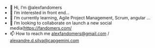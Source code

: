 - 👋 Hi, I’m @alexfandomers
- 👀 I’m interested in front end...
- 🌱 I’m currently learning, Agile Project Management, Scrum, angular ...
- 💞️ I’m looking to collaborate on launch a new social media(https://fandomers.com/
- 📫 How to reach me alexfandomers@gmail.com / alexandre.d.silva@capgemini.com
<!---![Mr-Robot](https://github.com/alexfandomers/alexfandomers/blob/main/206744.gif)--->
<!---![9e9d8327f22a3e567684fc94405b7def](https://user-images.githubusercontent.com/71307225/163906674-0083dacc-72b0-46c8-bba6-39b24f612ddc.gif)--->
<!---
alexfandomers/alexfandomers is a ✨ special ✨ repository because its `README.md` (this file) appears on your GitHub profile.
You can click the Preview link to take a look at your changes.
--->
